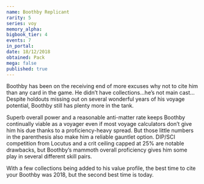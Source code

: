```yaml
---
name: Boothby Replicant
rarity: 5
series: voy
memory_alpha:
bigbook_tier: 4
events: 7
in_portal:
date: 18/12/2018
obtained: Pack
mega: false
published: true
---
```


Boothby has been on the receiving end of more excuses why not to cite him than any card in the game. He didn’t have collections…he’s not main cast… Despite holdouts missing out on several wonderful years of his voyage potential, Boothby still has plenty more in the tank.

Superb overall power and a reasonable anti-matter rate keeps Boothby continually viable as a voyager even if most voyage calculators don’t give him his due thanks to a proficiency-heavy spread. But those little numbers in the parenthesis also make him a reliable gauntlet option. DIP/SCI competition from Locutus and a crit ceiling capped at 25% are notable drawbacks, but Boothby’s mammoth overall proficiency gives him some play in several different skill pairs.

With a few collections being added to his value profile, the best time to cite your Boothby was 2018, but the second best time is today.
